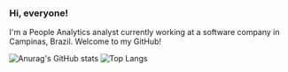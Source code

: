 ### Hi, everyone!

I'm a People Analytics analyst currently working at a software company in Campinas, Brazil. Welcome to my GitHub!


![Anurag's GitHub stats](https://github-readme-stats.vercel.app/api?username=higor-gomes93&show_icons=true&theme=radical)
![Top Langs](https://github-readme-stats.vercel.app/api/top-langs/?username=higor-gomes93&layout=compact)

